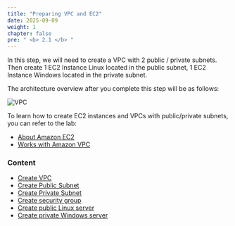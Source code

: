 ```yaml
---
title: "Preparing VPC and EC2"
date: 2025-09-09
weight: 1
chapter: false
pre: " <b> 2.1 </b> "
---
```


In this step, we will need to create a VPC with 2 public / private subnets. Then create 1 EC2 Instance Linux located in the public subnet, 1 EC2 Instance Windows located in the private subnet.

The architecture overview after you complete this step will be as follows:

![VPC](/images/arc-01.png)

To learn how to create EC2 instances and VPCs with public/private subnets, you can refer to the lab:

- [About Amazon EC2](https://000004.awsstudygroup.com/en/)
- [Works with Amazon VPC](https://000003.awsstudygroup.com/en/)

### Content

- [Create VPC](2.1.1-createvpc/)
- [Create Public Subnet](2.1.2-createpublicsubnet/)
- [Create Private Subnet](2.1.3-createprivatesubnet/)
- [Create security group](2.1.4-createsecgroup/)
- [Create public Linux server](2.1.5-createec2linux/)
- [Create private Windows server](2.1.6-createec2windows/)
